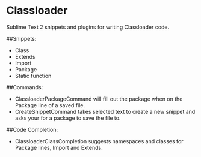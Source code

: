 Classloader
===========

Sublime Text 2 snippets and plugins for writing Classloader code.

##Snippets:
- Class
- Extends
- Import
- Package
- Static function

##Commands:
- ClassloaderPackageCommand will fill out the package when on the Package line of a saved file.
- CreateSnippetCommand takes selected text to create a new snippet and asks your for a package to save the file to.

##Code Completion:
- ClassloaderClassCompletion suggests namespaces and classes for Package lines, Import and Extends.
